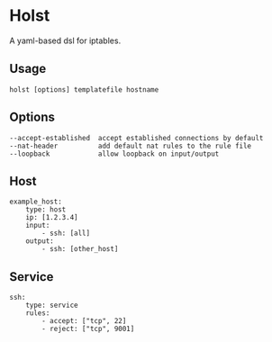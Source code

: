 # Holst

A yaml-based dsl for iptables.

## Usage

    holst [options] templatefile hostname

## Options

    --accept-established  accept established connections by default
    --nat-header          add default nat rules to the rule file
    --loopback            allow loopback on input/output

## Host

    example_host:
        type: host
        ip: [1.2.3.4]
        input:
            - ssh: [all]
        output:
            - ssh: [other_host]

## Service

    ssh:
        type: service
        rules:
            - accept: ["tcp", 22]
            - reject: ["tcp", 9001]
